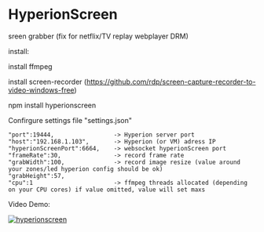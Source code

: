 # HyperionScreen
sreen grabber (fix for netflix/TV replay webplayer DRM)

install:

  install ffmpeg
  
  install screen-recorder (https://github.com/rdp/screen-capture-recorder-to-video-windows-free)
  
  npm install hyperionscreen
  
  
Confirgure settings file "settings.json"

	"port":19444,                 -> Hyperion server port
	"host":"192.168.1.103",       -> Hyperion (or VM) adress IP
	"hyperionScreenPort":6664,    -> websocket hyperionScreen port
	"frameRate":30,               -> record frame rate
	"grabWidth":100,              -> record image resize (value around your zones/led hyperion config should be ok)
	"grabHeight":57,              
	"cpu":1                       -> ffmpeg threads allocated (depending on your CPU cores) if value omitted, value will set maxs


Video Demo:


[![hyperionscreen](https://i.ytimg.com/vi_webp/di6ZOfJL1wI/mqdefault.webp)](https://www.youtube.com/watch?v=di6ZOfJL1wI)
